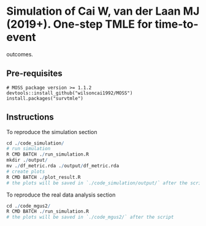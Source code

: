 # Simulation of Cai W, van der Laan MJ (2019+). One-step TMLE for time-to-event
outcomes.



## Pre-requisites

```
# MOSS package version >= 1.1.2
devtools::install_github("wilsoncai1992/MOSS")
install.packages("survtmle")
```



## Instructions

To reproduce the simulation section

```R
cd ./code_simulation/
# run simulation
R CMD BATCH ./run_simulation.R
mkdir ./output/
mv ./df_metric.rda ./output/df_metric.rda
# create plots
R CMD BATCH ./plot_result.R
# the plots will be saved in `./code_simulation/output/` after the script
```

To reproduce the real data analysis section

```R
cd ./code_mgus2/
R CMD BATCH ./run_simulation.R
# the plots will be saved in `./code_mgus2/` after the script
```

